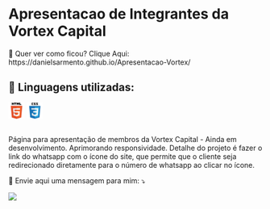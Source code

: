 # Apresentacao de Integrantes da Vortex Capital

<p align="left"> 
🚀  Quer ver como ficou? Clique Aqui:
https://danielsarmento.github.io/Apresentacao-Vortex/
  
## 🚀 Linguagens utilizadas:

<code><img height="32" src="https://raw.githubusercontent.com/github/explore/80688e429a7d4ef2fca1e82350fe8e3517d3494d/topics/html/html.png" alt="HTML5"/></code>
<code><img height="32" src="https://raw.githubusercontent.com/github/explore/80688e429a7d4ef2fca1e82350fe8e3517d3494d/topics/css/css.png" alt="CSS"/></code>

##
  
Página para apresentação de membros da Vortex Capital - Ainda em desenvolvimento. Aprimorando responsividade.
Detalhe do projeto é fazer o link do whatsapp com o ícone do site, que permite que o cliente seja redirecionado diretamente para o número de whatsapp ao clicar no ícone.

  <p align="left">
  💌 Envie aqui uma mensagem para mim: ⤵️
</p>

<p align="left">

 <a href="https://www.linkedin.com/in/danielsarmentodossantos/" target="_blank"><img src="https://img.shields.io/badge/-LinkedIn-%230077B5?style=for-the-badge&logo=linkedin&logoColor=white" target="_blank"></a> 
